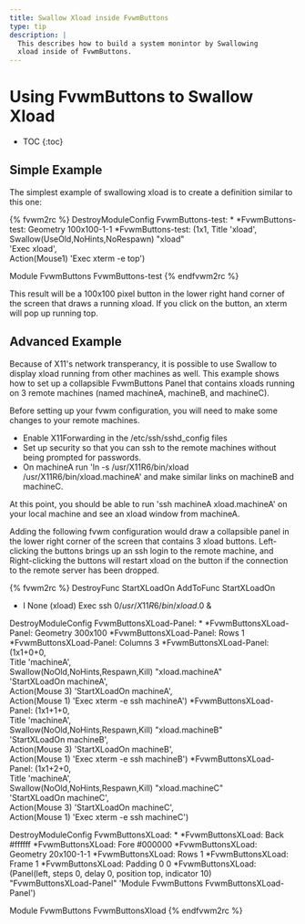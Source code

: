 ```yaml
---
title: Swallow Xload inside FvwmButtons
type: tip
description: |
  This describes how to build a system monintor by Swallowing
  xload inside of FvwmButtons.
---
```

# Using FvwmButtons to Swallow Xload

* TOC
{:toc}

## Simple Example

The simplest example of swallowing xload is to create a definition similar to this one:

{% fvwm2rc %}
DestroyModuleConfig FvwmButtons-test: *
*FvwmButtons-test: Geometry 100x100-1-1
*FvwmButtons-test: (1x1, Title 'xload', \
        Swallow(UseOld,NoHints,NoRespawn) "xload" \
        'Exec xload', \
        Action(Mouse1) 'Exec xterm -e top')

Module FvwmButtons FvwmButtons-test
{% endfvwm2rc %}

This result will be a 100x100 pixel button in the lower right hand corner of
the screen that draws a running xload.  If you click on the button, an xterm
will pop up running top.

## Advanced Example

Because of X11's network transperancy, it is possible to use Swallow to
display xload running from other machines as well.  This example shows how
to set up a collapsible FvwmButtons Panel that contains xloads running on 3
remote machines (named machineA, machineB, and machineC).

Before setting up your fvwm configuration, you will need to make some changes to your remote machines.

* Enable X11Forwarding in the /etc/ssh/sshd\_config files
* Set up security so that you can ssh to the remote machines without being prompted for passwords.
* On machineA run 'ln -s /usr/X11R6/bin/xload /usr/X11R6/bin/xload.machineA' and make similar links on machineB and machineC.

At this point, you should be able to run 'ssh machineA xload.machineA' on your local machine and see
an xload window from machineA.

Adding the following fvwm configuration would draw a collapsible panel in the lower right corner of
the screen that contains 3 xload buttons.  Left-clicking the buttons brings up an ssh login to the
remote machine, and Right-clicking the buttons will restart xload on the button if the connection
to the remote server has been dropped.

{% fvwm2rc %}
DestroyFunc StartXLoadOn
AddToFunc   StartXLoadOn
+ I None (xload) Exec ssh $0 /usr/X11R6/bin/xload.$0 &

DestroyModuleConfig FvwmButtonsXLoad-Panel: *
*FvwmButtonsXLoad-Panel: Geometry 300x100
*FvwmButtonsXLoad-Panel: Rows 1
*FvwmButtonsXLoad-Panel: Columns 3
*FvwmButtonsXLoad-Panel: (1x1+0+0, \
        Title 'machineA', \
        Swallow(NoOld,NoHints,Respawn,Kill) "xload.machineA" \
        'StartXLoadOn machineA', \
        Action(Mouse 3) 'StartXLoadOn machineA', \
        Action(Mouse 1) 'Exec xterm -e ssh machineA')
*FvwmButtonsXLoad-Panel: (1x1+1+0, \
        Title 'machineA', \
        Swallow(NoOld,NoHints,Respawn,Kill) "xload.machineB" \
        'StartXLoadOn machineB', \
        Action(Mouse 3) 'StartXLoadOn machineB', \
        Action(Mouse 1) 'Exec xterm -e ssh machineB')
*FvwmButtonsXLoad-Panel: (1x1+2+0, \
        Title 'machineA', \
        Swallow(NoOld,NoHints,Respawn,Kill) "xload.machineC" \
        'StartXLoadOn machineC', \
        Action(Mouse 3) 'StartXLoadOn machineC', \
        Action(Mouse 1) 'Exec xterm -e ssh machineC')

DestroyModuleConfig FvwmButtonsXLoad: *
*FvwmButtonsXLoad: Back #ffffff
*FvwmButtonsXLoad: Fore #000000
*FvwmButtonsXLoad: Geometry 20x100-1-1
*FvwmButtonsXLoad: Rows 1
*FvwmButtonsXLoad: Frame 1
*FvwmButtonsXLoad: Padding 0 0
*FvwmButtonsXLoad: (Panel(left, steps 0, delay 0, position top, indicator 10) \
        "FvwmButtonsXLoad-Panel" 'Module FvwmButtons FvwmButtonsXLoad-Panel')

Module FvwmButtons FvwmButtonsXload
{% endfvwm2rc %}
